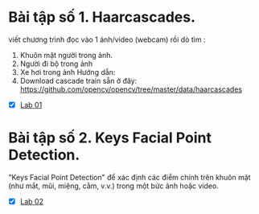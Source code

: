  # Bài tập số 1. Haarcascades.
viết chương trình đọc vào 1 ảnh/video (webcam) rồi dò tìm : 
1. Khuôn mặt người trong ảnh.
2. Người đi bộ trong ảnh
3. Xe hơi trong ảnh
Hướng dẫn:
1. Download cascade train sẵn ở đây: https://github.com/opencv/opencv/tree/master/data/haarcascades

- [x] [Lab 01](https://github.com/VanKhaiii/CS221.O11/tree/main/Homework/Assigment%201) 

# Bài tập số 2. Keys Facial Point Detection.
 "Keys Facial Point Detection" để xác định các điểm chính trên khuôn mặt (như mắt, mũi, miệng, cằm, v.v.) trong một bức ảnh hoặc video.
 
 - [x] [Lab 02](https://github.com/VanKhaiii/CS221.O11/tree/main/Homework/Assigment%202) 



